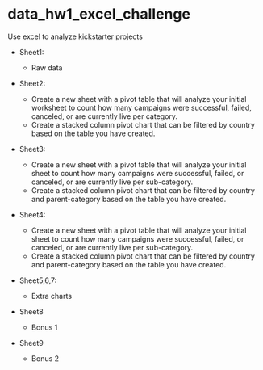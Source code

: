 # data_hw1_excel_challenge

Use excel to analyze kickstarter projects

- Sheet1:
  - Raw data
- Sheet2:
  - Create a new sheet with a pivot table that will analyze your initial worksheet to count how many campaigns were successful, failed, canceled, or are currently live per category.
  - Create a stacked column pivot chart that can be filtered by country based on the table you have created.
- Sheet3:
  - Create a new sheet with a pivot table that will analyze your initial sheet to count how many campaigns were successful, failed, or canceled, or are currently live per sub-category.
  - Create a stacked column pivot chart that can be filtered by country and parent-category based on the table you have created.
- Sheet4:
  - Create a new sheet with a pivot table that will analyze your initial sheet to count how many campaigns were successful, failed, or canceled, or are currently live per sub-category.
  - Create a stacked column pivot chart that can be filtered by country and parent-category based on the table you have created.
- Sheet5,6,7:

  - Extra charts

- Sheet8

  - Bonus 1

- Sheet9
  - Bonus 2
